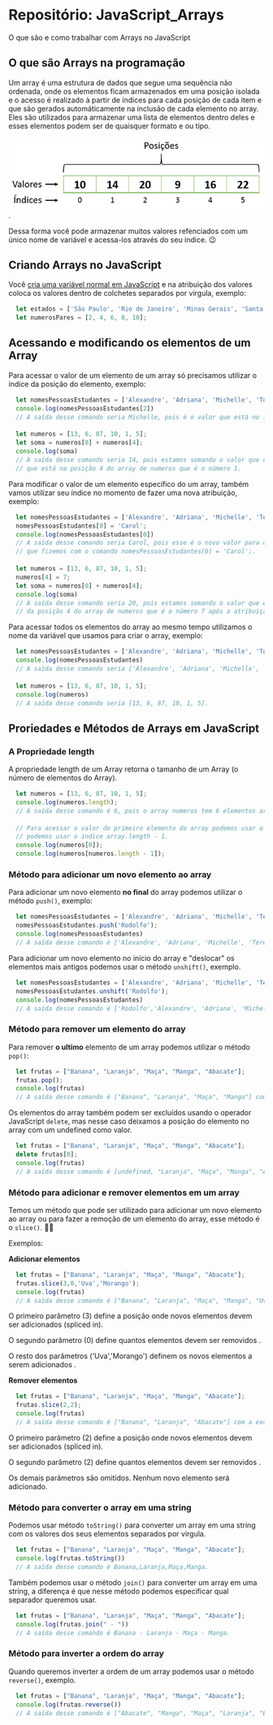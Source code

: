 # Repositório: JavaScript_Arrays
O que são e como trabalhar com Arrays no JavaScript

## O que são Arrays na programação
Um array é uma estrutura de dados que segue uma sequência não ordenada, onde os elementos ficam armazenados em uma posição isolada e o acesso é realizado à partir de índices para cada posição de cada item e que são gerados automáticamente na inclusão de cada elemento no array.  
Eles são utilizados para armazenar uma lista de elementos dentro deles e esses elementos podem ser de quaisquer formato e ou tipo.  

![Project Gif](./images/estrutura_de_arrays.png). 

Dessa forma você pode armazenar muitos valores refenciados com um único nome de variável e acessa-los através do seu índice. 😉

## Criando Arrays no JavaScript
Você [cria uma variável normal em JavaScript](https://github.com/Atanes-Trybe/JavaScript_Variaveis) e na atribuição dos valores coloca os valores dentro de colchetes separados por virgula, exemplo:

```javascript
  let estados = ['São Paulo', 'Rio de Janeiro', 'Minas Gerais', 'Santa Catarina'];
  let numerosPares = [2, 4, 6, 8, 10];
```
## Acessando e modificando os elementos de um Array
Para acessar o valor de um elemento de um array só precisamos utilizar o índice da posição do elemento, exemplo:

```javascript
  let nomesPessoasEstudantes = ['Alexandre', 'Adriana', 'Michelle', 'Teresa', 'Cláudio'];
  console.log(nomesPessoasEstudantes[2])
  // A saída desse comando seria Michelle, pois é o valor que está no indice 2 do array nomesPessoasEstudantes.
  
  let numeros = [13, 6, 87, 10, 1, 5];
  let soma = numeros[0] + numeros[4];
  console.log(soma)
  // A saída desse comando seria 14, pois estamos somando o valor que está no indice 0 do array de numeros, que é o número 13, com o valor
  // que está na posição 4 do array de numeros que é o número 1.
```

Para modificar o valor de um elemento especifico do um array, também vamos utilizar seu índice no momento de fazer uma nova atribuição, exemplo:

```javascript
  let nomesPessoasEstudantes = ['Alexandre', 'Adriana', 'Michelle', 'Teresa', 'Cláudio'];
  nomesPessoasEstudantes[0] = 'Carol';
  console.log(nomesPessoasEstudantes[0])
  // A saída desse comando seria Carol, pois esse é o novo valor para o indice 0 do array nomesPessoasEstudantes após a atribuição do novo valor 
  // que fizemos com o comando nomesPessoasEstudantes[0] = 'Carol';.
  
  let numeros = [13, 6, 87, 10, 1, 5];
  numeros[4] = 7;
  let soma = numeros[0] + numeros[4];
  console.log(soma)
  // A saída desse comando seria 20, pois estamos somando o valor que está no indice 0 do array de numeros, que é o número 13, com o novo valor
  // da posição 4 do array de numeros que é o número 7 após a atribuição do novo valor que fizemos com o comando numeros[4] = 7;.
```
Para acessar todos os elementos do array ao mesmo tempo utilizamos o nome da variável que usamos para criar o array, exemplo:
```javascript
  let nomesPessoasEstudantes = ['Alexandre', 'Adriana', 'Michelle', 'Teresa', 'Cláudio'];
  console.log(nomesPessoasEstudantes)
  // A saída desse comando seria ['Alexandre', 'Adriana', 'Michelle', 'Teresa', 'Cláudio'].
  
  let numeros = [13, 6, 87, 10, 1, 5];
  console.log(numeros)
  // A saída desse comando seria [13, 6, 87, 10, 1, 5].
```
## Proriedades e Métodos de Arrays em JavaScript

### A Propriedade length

A propriedade length de um Array retorna o tamanho de um Array (o número de elementos do Array).
```javascript
  let numeros = [13, 6, 87, 10, 1, 5];
  console.log(numeros.length);
  // A saída desse comando é 6, pois o array numeros tem 6 elementos armazenados dentro dele.
  
  // Para acessar o valor do primeiro elemento do array podemos usar o indice 0 e para acessar o valor do ultimo elemento do array
  // podemos usar o indice array.length - 1.
  console.log(numeros[0]);
  console.log(numeros[numeros.length - 1]);
```

### Método para adicionar um novo elemento ao array

Para adicionar um novo elemento **no final** do array podemos utilizar o método `push()`, exemplo:
```javascript
  let nomesPessoasEstudantes = ['Alexandre', 'Adriana', 'Michelle', 'Teresa', 'Cláudio'];
  nomesPessoasEstudantes.push('Rodolfo');
  console.log(nomesPessoasEstudantes)
  // A saída desse comando é ['Alexandre', 'Adriana', 'Michelle', 'Teresa', 'Cláudio','Rodolfo'] com o novo elemento adicionado no final do array
```

Para adicionar um novo elemento no início do array e "deslocar" os elementos mais antigos podemos usar o método `unshift()`, exemplo.  
```javascript
  let nomesPessoasEstudantes = ['Alexandre', 'Adriana', 'Michelle', 'Teresa', 'Cláudio'];
  nomesPessoasEstudantes.unshift('Rodolfo');
  console.log(nomesPessoasEstudantes)
  // A saída desse comando é ['Rodolfo','Alexandre', 'Adriana', 'Michelle', 'Teresa', 'Cláudio'] com o novo elemento adicionado no início do array.
```

### Método para remover um elemento do array

Para remover **o ultimo** elemento de um array podemos utilizar o método `pop()`:
```javascript
  let frutas = ["Banana", "Laranja", "Maça", "Manga", "Abacate"];
  frutas.pop();
  console.log(frutas)
  // A saída desse comando é ["Banana", "Laranja", "Maça", "Manga"] com o ultimo elemento (Abacate) removido do array
```

Os elementos do array também podem ser excluídos usando o operador JavaScript `delete`, mas nesse caso deixamos a posição do elemento no array com um undefined como valor.

```javascript
  let frutas = ["Banana", "Laranja", "Maça", "Manga", "Abacate"];
  delete frutas[0];
  console.log(frutas)
  // A saída desse comando é [undefined, "Laranja", "Maça", "Manga", "Abacate"] com o undefined no lugar de Banana.
```
### Método para adicionar e remover elementos em um array
Temos um método que pode ser utilizado para adicionar um novo elemento ao array ou para fazer a remoção de um elemento do array, esse método é o `slice()`. 👏🏻

Exemplos:

**Adicionar elementos**
```javascript
  let frutas = ["Banana", "Laranja", "Maça", "Manga", "Abacate"];
  frutas.slice(3,0,'Uva','Morango');
  console.log(frutas)
  // A saída desse comando é ["Banana", "Laranja", "Maça", "Manga", "Uva", "Morango", "Abacate"] com a inclusão de Uva e Morango depois da terceira posição do array.
```
O primeiro parâmetro (3) define a posição onde novos elementos devem ser adicionados (spliced ​​in).

O segundo parâmetro (0) define quantos elementos devem ser removidos .

O resto dos parâmetros ('Uva','Morango') definem os novos elementos a serem adicionados .


**Remover elementos**
```javascript
  let frutas = ["Banana", "Laranja", "Maça", "Manga", "Abacate"];
  frutas.slice(2,2);
  console.log(frutas)
  // A saída desse comando é ["Banana", "Laranja", "Abacate"] com a exclusao de Maça e Manga, os dois elementos a partir da posição 2 do array.
```
O primeiro parâmetro (2) define a posição onde novos elementos devem ser adicionados (spliced ​​in).

O segundo parâmetro (2) define quantos elementos devem ser removidos .

Os demais parâmetros são omitidos. Nenhum novo elemento será adicionado.

### Método para converter o array em uma string

Podemos usar  método `toString()` para converter um array em uma string com os valores dos seus elementos separados por vírgula.
```javascript
  let frutas = ["Banana", "Laranja", "Maça", "Manga", "Abacate"];
  console.log(frutas.toString())
  // A saída desse comando é Banana,Laranja,Maça,Manga.
```

Também podemos usar o método `join()` para converter um array em uma string, a diferença é que nesse método podemos especificar qual separador queremos usar.
```javascript
  let frutas = ["Banana", "Laranja", "Maça", "Manga", "Abacate"];
  console.log(frutas.join(" - "))
  // A saída desse comando é Banana - Laranja - Maça - Manga.
```

### Método para inverter a ordem do array
Quando queremos inverter a ordem de um array podemos usar o método `reverse()`, exemplo.
```javascript
  let frutas = ["Banana", "Laranja", "Maça", "Manga", "Abacate"];
  console.log(frutas.reverse())
  // A saída desse comando é ["Abacate", "Manga", "Maça", "Laranja", "Banana"].
```
